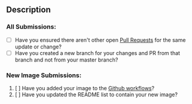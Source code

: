 ## Description

<!-- Please explain what is being changed or added as a short overview for this PR. Also, link existing relevant issues if they exist with resolves # -->

### All Submissions:

* [ ] Have you ensured there aren't other open [Pull Requests](../pulls) for the same update or change?
* [ ] Have you created a new branch for your changes and PR from that branch and not from your master branch?

<!-- The new image submission below can be removed if you are not adding a new image -->

### New Image Submissions:

1. [ ] Have you added your image to the [Github workflows](https://github.com/codixer/yolks/tree/master/.github/workflows)?
2. [ ] Have you updated the README list to contain your new image?
